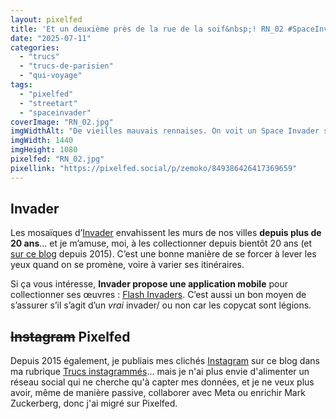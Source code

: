```yaml
---
layout: pixelfed
title: 'Et un deuxième près de la rue de la soif&nbsp;! RN_02 #SpaceInvader #StreetArt #Rennes'
date: "2025-07-11"
categories: 
  - "trucs"
  - "trucs-de-parisien"
  - "qui-voyage"
tags: 
  - "pixelfed"
  - "streetart"
  - "spaceinvader"
coverImage: "RN_02.jpg"
imgWidthAlt: "De vieilles mauvais rennaises. On voit un Space Invader sur une petite, au centre"
imgWidth: 1440
imgHeight: 1080
pixelfed: "RN_02.jpg"
pixellink: "https://pixelfed.social/p/zemoko/849386426417369659"
---
```


<h2 id="invader">Invader</h2>

<p>Les mosaïques d’<a href="https://fr.wikipedia.org/wiki/Invader_%28artiste%29">Invader</a> envahissent les murs de nos villes <strong>depuis plus de 20&nbsp;ans</strong>… et je m’amuse, moi, à les collectionner depuis bientôt 20&nbsp;ans (et <a href="/tag/spaceinvader/">sur ce blog</a> depuis 2015). C’est une bonne manière de se forcer à lever les yeux quand on se promène, voire à varier ses itinéraires.</p>

<p>Si ça vous intéresse, <strong>Invader propose une application mobile</strong> pour collectionner ses œuvres&nbsp;: <a href="http://www.space-invaders.com/flashinvaders/">Flash Invaders</a>. C’est aussi un bon moyen de s’assurer s’il s’agit d’un <em>vrai</em> invader/ ou non car les copycat sont légions.</p>

<h2 id="pixelfed"><s>Instagram</s> Pixelfed</h2>

<p>Depuis 2015 également, je publiais mes clichés <a href="https://www.instagram.com/zemoko/">Instagram</a> sur ce blog dans ma rubrique <a href="/category/trucs-pris-en-photos/trucs-instagrammes/">Trucs instagrammés</a>... mais je n'ai plus envie d'alimenter un réseau social qui ne cherche qu'à capter mes données, et je ne veux plus avoir, même de manière passive, collaborer avec Meta ou enrichir Mark Zuckerberg, donc j'ai migré sur Pixelfed.</p>
